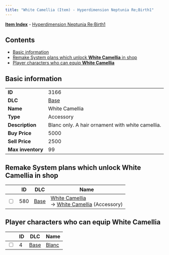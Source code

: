 ```yaml
---
title: "White Camellia (Item) - Hyperdimension Neptunia Re;Birth1"
---
```


[**Item Index**](/neptunia/rb1/item/index.html) - [Hyperdimension Neptunia Re;Birth1](/neptunia/rb1)

## Contents

- [Basic information](#basic-information)
- [Remake System plans which unlock **White Camellia** in shop](#remake-system-plans-which-unlock-white-camellia-in-shop)
- [Player characters who can equip **White Camellia**](#player-characters-who-can-equip-white-camellia)

## Basic information

|   |   |
| -- | -- |
| **ID** | 3166 |
| **DLC** | [Base](/neptunia/rb1/dlc/1-base.html) |
| **Name** | White Camellia |
| **Type** | Accessory |
| **Description** | Blanc only. A hair ornament with white camellia. |
| **Buy Price** | 5000 |
| **Sell Price** | 2500 |
| **Max inventory** | 99 |


## Remake System plans which unlock **White Camellia** in shop

|    | ID | DLC | Name |
| -- | -- | --- | ---- |
| <input type="checkbox" id="rb1-remake-1-580" class="trackbox" /> | 580 | [Base](/neptunia/rb1/dlc/1-base.html) | [White Camellia](/neptunia/rb1/remake/1-580-white-camellia.html)<br /> → [White Camellia](/neptunia/rb1/item/1-3166-white-camellia.html) (Accessory) |


## Player characters who can equip **White Camellia**

|    | ID | DLC | Name |
| -- | -- | --- | ---- |
| <input type="checkbox" id="rb1-player-1-4" class="trackbox" /> | 4 | [Base](/neptunia/rb1/dlc/1-base.html) | [Blanc](/neptunia/rb1/player/1-4-blanc.html) |
